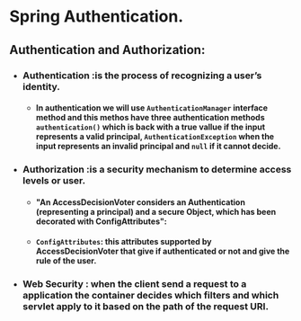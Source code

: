 # Spring Authentication.

## Authentication and Authorization:

* ### Authentication :is the process of recognizing a user’s identity.

    * #### In authentication we will use `AuthenticationManager` interface method  and this methos have three  authentication methods `authentication()` which is back with a true vallue if the input represents a valid principal, `AuthenticationException` when the input represents an invalid principal and  `null` if it cannot decide.

* ### Authorization :is a security mechanism to determine access levels or user.

    * #### "An AccessDecisionVoter considers an Authentication (representing a principal) and a secure Object, which has been decorated with ConfigAttributes":

    * #### `ConfigAttributes`: this attributes supported by  AccessDecisionVoter that give if authenticated  or not and give the rule of the user.

* ### Web Security : when the client send a request to a application  the  container decides which filters and which servlet apply to it based on the path of the request URI.
